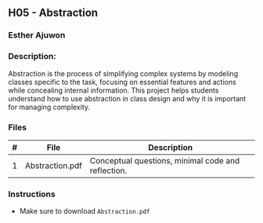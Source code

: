 ## H05 - Abstraction
### Esther Ajuwon
### Description:

Abstraction is the process of simplifying complex systems by modeling classes specific to the task, focusing 
on essential features and actions while concealing internal information. This project helps students 
understand how to use abstraction in class design and why it is important for managing complexity.

### Files

|   #   | File               | Description                                        |
| :---: | ------------------ | -------------------------------------------------- |
|   1   | Abstraction.pdf    | Conceptual questions, minimal code and reflection. |

### Instructions

- Make sure to download  `Abstraction.pdf` 